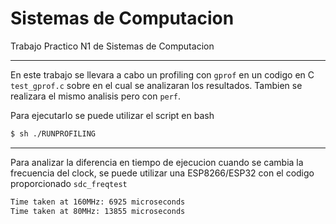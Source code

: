 # Sistemas de Computacion
Trabajo Practico N1 de Sistemas de Computacion

---

En este trabajo se llevara a cabo un profiling con `gprof` en un codigo en C `test_gprof.c` sobre en el cual se analizaran los resultados. Tambien se realizara el mismo analisis pero con `perf`.

Para ejecutarlo se puede utilizar el script en bash
```bash
$ sh ./RUNPROFILING
```

---

Para analizar la diferencia en tiempo de ejecucion cuando se cambia la frecuencia del clock, se puede utilizar una ESP8266/ESP32 con el codigo proporcionado `sdc_freqtest`

```bash
Time taken at 160MHz: 6925 microseconds
Time taken at 80MHz: 13855 microseconds
```
